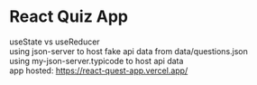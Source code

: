 # React Quiz App

useState vs useReducer<br>
using json-server to host fake api data from data/questions.json<br>
using my-json-server.typicode to host api data<br>
app hosted: https://react-quest-app.vercel.app/
